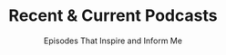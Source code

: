---
widget: podcasts
#headless: true
weight: 70

title: Recent & Current Podcasts
subtitle: Episodes That Inspire and Inform Me
content:
  # Page type to display. E.g. project.
  page_type: podcasts
#draft: false
#type: widget # Ensure your theme supports custom sections
design:
  columns: '2'
---